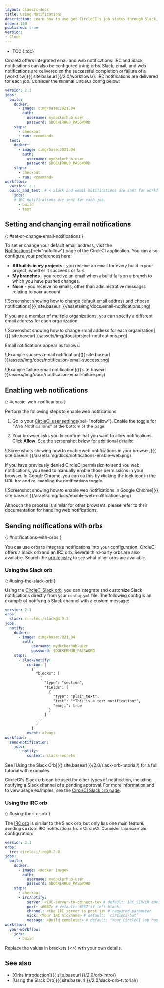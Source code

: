 ```yaml
---
layout: classic-docs
title: Using Notifications
description: Learn how to use get CircleCI's job status through Slack, IRC, email, and web notifications.
order: 100
published: true
version:
- Cloud
---
```


* TOC
{:toc}

CircleCI offers integrated email and web notifications. IRC and Slack notifications can also be configured using orbs. Slack, email, and web notifications are delivered on the successful completion or failure of a [workflow]({{ site.baseurl }}/2.0/workflows/). IRC notifications are delivered for each job. Consider the minimal CircleCI config below:

```yaml
version: 2.1
jobs:
  build:
    docker:
      - image: cimg/base:2021.04
        auth:
          username: mydockerhub-user
          password: $DOCKERHUB_PASSWORD
    steps:
      - checkout
      - run: <command>
  test:
    docker:
      - image: cimg/base:2021.04
        auth:
          username: mydockerhub-user
          password: $DOCKERHUB_PASSWORD
    steps:
      - checkout
      - run: <command>
workflows:
  version: 2.1
  build_and_test: # < Slack and email notifications are sent for workflows
    jobs:
    # IRC notifications are sent for each job.
      - build
      - test
```

## Setting and changing email notifications
{: #set-or-change-email-notifications }

To set or change your default email address, visit the [Notifications](https://app.circleci.com/settings/user/notifications){:rel="nofollow"} page of the CircleCI application. You can also configure your preferences here:

- **All builds in my projects** - you receive an email for every build in your project, whether it succeeds or fails.
- **My branches** - you receive an email when a build fails on a branch to which you have pushed changes.
- **None** - you receive no emails, other than administrative messages relating to your account.

![Screenshot showing how to change default email address and choose notifications]({{ site.baseurl }}/assets/img/docs/email-notifications.png)

If you are a member of multiple organizations, you can specify a different email address for each organization:

![Screenshot showing how to change email address for each organization]({{ site.baseurl }}/assets/img/docs/project-notifications.png)

Email notifications appear as follows:

![Example success email notification]({{ site.baseurl }}/assets/img/docs/notification-email-success.png)

![Example failure email notification]({{ site.baseurl }}/assets/img/docs/notification-email-failure.png)

## Enabling web notifications
{: #enable-web-notifications }

Perform the following steps to enable web notifications:

1. Go to your [CircleCI user settings](https://app.circleci.com/settings/user/notifications){:rel="nofollow"}. Enable the toggle for "Web Notifications" at the bottom of the page.

2. Your browser asks you to confirm that you want to allow notifications. Click **Allow**. See the screenshot below for additional details:

![Screenshots showing how to enable web notifications in your browser]({{ site.baseurl }}/assets/img/docs/notifications-enable-web.png)

If you have previously denied CircleCI permission to send you web notifications, you need to manually enable those permissions in your browser. In Google Chrome, you can do this by clicking the lock icon in the URL bar and re-enabling the notifications toggle.

![Screenshot showing how to enable web notifications in Google Chrome]({{ site.baseurl }}/assets/img/docs/enable-web-notifications.png)

Although the process is similar for other browsers, please refer to their documentation for handling web notifications.

## Sending notifications with orbs
{: #notifications-with-orbs }

You can use orbs to integrate notifications into your configuration. CircleCI offers a Slack orb and an IRC orb. Several third-party orbs are also available. Search the [orb registry](https://circleci.com/developer/orbs?query=notification&filterBy=all) to see what other orbs are available.

### Using the Slack orb
{: #using-the-slack-orb }

Using the [CircleCI Slack orb](https://circleci.com/developer/orbs/orb/circleci/slack), you can integrate and customize Slack notifications directly from your `config.yml` file. The following config is an example of notifying a Slack channel with a custom message:

```yaml
version: 2.1
orbs:
  slack: circleci/slack@4.9.3
jobs:
  notify:
    docker:
      - image: cimg/base:2021.04
        auth:
            username: mydockerhub-user
            password: $DOCKERHUB_PASSWORD
    steps:
      - slack/notify:
          custom: |
            {
              "blocks": [
                {
                  "type": "section",
                  "fields": [
                    {
                      "type": "plain_text",
                      "text": "*This is a text notification*",
                      "emoji": true
                    }
                  ]
                }
              ]
            }
          event: always
workflows:
  send-notification:
    jobs:
      - notify:
          context: slack-secrets
```

See [Using the Slack Orb]({{ site.baseurl }}/2.0/slack-orb-tutorial/) for a full tutorial with examples.

CircleCI's Slack orb can be used for other types of notification, including notifying a Slack channel of a pending approval. For more information and to view usage examples, see the [CircleCI Slack orb page](https://circleci.com/developer/orbs/orb/circleci/slack).

### Using the IRC orb
{: #using-the-irc-orb }

The [IRC orb](https://circleci.com/developer/orbs/orb/circleci/irc) is similar to the Slack orb, but only has one main feature: sending custom IRC notifications from CircleCI. Consider this example configuration:

```yaml
version: 2.1
orbs:
  irc: circleci/irc@0.2.0
jobs:
  build:
    docker:
      - image: <Docker image>
        auth:
          username: mydockerhub-user
          password: $DOCKERHUB_PASSWORD
    steps:
      - checkout
      - irc/notify:
          server: <IRC-server-to-connect-to> # default: IRC_SERVER environment varible.
          port: <6667> # default: 6667 if left blank.
          channel: <the IRC server to post in> # required parameter
          nick: <Your IRC nickname> # default: `circleci-bot`
          message: <Build complete!> # default: "Your CircleCI Job has completed."
workflows:
  your-workflow:
    jobs:
      - build
```
Replace the values in brackets (<>) with your own details.

## See also

- [Orbs Introduction]({{ site.baseurl }}/2.0/orb-intro/)
- [Using the Slack Orb]({{ site.baseurl }}/2.0/slack-orb-tutorial/)